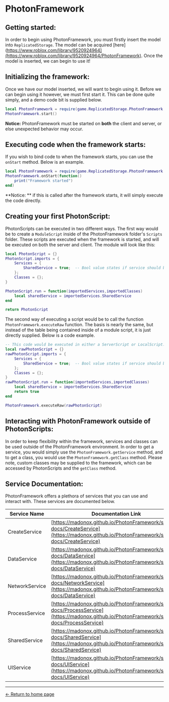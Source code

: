 # PhotonFramework

## Getting started:
In order to begin using PhotonFramework, you must firstly insert the model into `ReplicatedStorage`.  The model can be acquired [here](https://www.roblox.com/library/9520924964](https://www.roblox.com/library/9520924964/PhotonFramework).  Once the model is inserted, we can begin to use it!

## Initializing the framework:
Once we have our model inserted, we will want to begin using it.  Before we can begin using it however, we must first start it.  This can be done quite simply, and a demo code bit is supplied below.
```lua
local PhotonFramework = require(game.ReplicatedStorage.PhotonFramework.Core)
PhotonFramework.start()
```
**Notice:** PhotonFramework must be started on **both** the client and server, or else unexpected behavior may occur.
## Executing code when the framework starts:
If you wish to bind code to when the framework starts, you can use the `onStart` method.  Below is an example.
```lua
local PhotonFramework = require(game.ReplicatedStorage.PhotonFramework.Core)
PhotonFramework.onStart(function()
	print("Framework started")
end)
```
**Notice: ** if this is called after the framework starts, it will simply execute the code directly.
## Creating your first PhotonScript:
PhotonScripts can be executed in two different ways.
The first way would be to create a `ModuleScript` inside of the PhotonFramework folder's `Scripts` folder.  These scripts are executed when the framework is started, and will be executed on both the server and client.  The module will look like this:
```lua
local PhotonScript = {}
PhotonScript.imports = {
	Services = {
		SharedService = true;  -- Bool value states if service should be imported.
	};
	Classes = {};
}

PhotonScript.run = function(importedServices,importedClasses)
	local sharedService = importedServices.SharedService
end

return PhotonScript
```

The second way of executing a script would be to call the function `PhotonFramework.executeRaw` function.  The basis is nearly the same, but instead of the table being contained inside of a module script, it is just directly supplied.  Below is a code example.
```lua
-- This code would be executed in either a ServerScript or LocalScript.
local rawPhotonScript = {}
rawPhotonScript.imports = {
	Services = {
		SharedService = true;  -- Bool value states if service should be imported.
	};
	Classes = {};
}
rawPhotonScript.run = function(importedServices,importedClasses)
	local sharedService = importedServices.SharedService
	return true
end

PhotonFramework.executeRaw(rawPhotonScript)
```
## Interacting with PhotonFramework outside of PhotonScripts:
In order to keep flexibility within the framework, services and classes can be used outside of the PhotonFramework environment.  In order to get a service, you would simply use the `PhotonFramework.getService` method, and to get a class, you would use the `PhotonFramework.getClass` method.  Please note, custom classes may be supplied to the framework, which can be accessed by PhotonScripts and the `getClass` method.

## Service Documentation:
PhotonFramework offers a plethora of services that you can use and interact with.  These services are documented below.

| Service Name | Documentation Link |
|--|--
| CreateService | [https://madonox.github.io/PhotonFramework/service-docs/CreateService](https://madonox.github.io/PhotonFramework/service-docs/CreateService) |
| DataService | [https://madonox.github.io/PhotonFramework/service-docs/DataService](https://madonox.github.io/PhotonFramework/service-docs/DataService) |
| NetworkService | [https://madonox.github.io/PhotonFramework/service-docs/NetworkService](https://madonox.github.io/PhotonFramework/service-docs/DataService) |
| ProcessService | [https://madonox.github.io/PhotonFramework/service-docs/ProcessService](https://madonox.github.io/PhotonFramework/service-docs/ProcessService) |
| SharedService | [https://madonox.github.io/PhotonFramework/service-docs/SharedService](https://madonox.github.io/PhotonFramework/service-docs/SharedService) |
| UIService | [https://madonox.github.io/PhotonFramework/service-docs/UIService](https://madonox.github.io/PhotonFramework/service-docs/UIService) |


---
[← Return to home page](https://madonox.github.io/PhotonFramework/)
